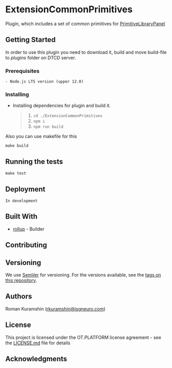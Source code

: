 # ExtensionCommonPrimitives

Plugin, which includes a set of common primitives for [PrimitiveLibraryPanel](https://github.com/ISGNeuroTeam/DTCD-PrimitiveLibraryPanel)

## Getting Started

In order to use this plugin you need to download it, build and move build-file to _plugins_ folder on DTCD server.

### Prerequisites

```
- Node.js LTS version (upper 12.0)
```

### Installing

- Installing dependencies for plugin and build it.
  > 1. `cd ./ExtensionCommonPrimitives`
  > 2. `npm i`
  > 3. `npm run build`

Also you can use makefile for this

```
make build
```

## Running the tests

```
make test
```

## Deployment

```
In development
```

## Built With

- [rollup](https://rollupjs.org/guide/en/) - Builder

## Contributing

## Versioning

We use [SemVer](http://semver.org/) for versioning. For the versions available, see the [tags on this repository](https://github.com/your/project/tags).

## Authors

Roman Kuramshin (rkuramshin@isgneuro.com)

## License

This project is licensed under the OT.PLATFORM license agreement - see the [LICENSE.md](LICENSE.md) file for details

## Acknowledgments
